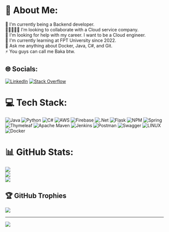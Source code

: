 # 💫 About Me:
🔭 I'm currently being a Backend developer.<br>🧑🏼‍🤝‍🧑🏿 I'm looking to collaborate with a Cloud service company.<br>🤝 I'm looking for help with my career. I want to be a Cloud engineer.<br>🌱 I'm currently learning at FPT University since 2022.<br>💬 Ask me anything about Docker, Java, C#, and Git.<br>⚡ You guys can call me Baka btw.<br>


## 🌐 Socials:
[![LinkedIn](https://img.shields.io/badge/LinkedIn-%230077B5.svg?logo=linkedin&logoColor=white)](https://linkedin.com/in/https://www.linkedin.com/in/nguyen-huu-phuc-26a091233/) [![Stack Overflow](https://img.shields.io/badge/-Stackoverflow-FE7A16?logo=stack-overflow&logoColor=white)](https://stackoverflow.com/users/https://stackoverflow.com/users/15515026/nguyen-huu-phuc) 

# 💻 Tech Stack:
![Java](https://img.shields.io/badge/java-%23ED8B00.svg?style=flat&logo=java&logoColor=white) ![Python](https://img.shields.io/badge/python-3670A0?style=flat&logo=python&logoColor=ffdd54) ![C#](https://img.shields.io/badge/c%23-%23239120.svg?style=flat&logo=c-sharp&logoColor=white) ![AWS](https://img.shields.io/badge/AWS-%23FF9900.svg?style=flat&logo=amazon-aws&logoColor=white) ![Firebase](https://img.shields.io/badge/firebase-%23039BE5.svg?style=flat&logo=firebase) ![.Net](https://img.shields.io/badge/.NET-5C2D91?style=flat&logo=.net&logoColor=white) ![Flask](https://img.shields.io/badge/flask-%23000.svg?style=flat&logo=flask&logoColor=white) ![NPM](https://img.shields.io/badge/NPM-%23000000.svg?style=flat&logo=npm&logoColor=white) ![Spring](https://img.shields.io/badge/spring-%236DB33F.svg?style=flat&logo=spring&logoColor=white) ![Thymeleaf](https://img.shields.io/badge/Thymeleaf-%23005C0F.svg?style=flat&logo=Thymeleaf&logoColor=white) ![Apache Maven](https://img.shields.io/badge/Apache%20Maven-C71A36?style=flat&logo=Apache%20Maven&logoColor=white) ![Jenkins](https://img.shields.io/badge/jenkins-%232C5263.svg?style=flat&logo=jenkins&logoColor=white) ![Postman](https://img.shields.io/badge/Postman-FF6C37?style=flat&logo=postman&logoColor=white) ![Swagger](https://img.shields.io/badge/-Swagger-%23Clojure?style=flat&logo=swagger&logoColor=white) ![LINUX](https://img.shields.io/badge/Linux-FCC624?style=flat&logo=linux&logoColor=black) ![Docker](https://img.shields.io/badge/docker-%230db7ed.svg?style=flat&logo=docker&logoColor=white) 
# 📊 GitHub Stats:
![](https://github-readme-stats.vercel.app/api?username=Nonobeam&theme=dark&hide_border=false&include_all_commits=true&count_private=true)<br/>
![](https://github-readme-streak-stats.herokuapp.com/?user=Nonobeam&theme=dark&hide_border=false)<br/>
![](https://github-readme-stats.vercel.app/api/top-langs/?username=Nonobeam&theme=dark&hide_border=false&include_all_commits=true&count_private=true&layout=compact)

## 🏆 GitHub Trophies
![](https://github-profile-trophy.vercel.app/?username=Nonobeam&theme=radical&no-frame=false&no-bg=true&margin-w=4)

---
[![](https://visitcount.itsvg.in/api?id=Nonobeam&icon=0&color=0)](https://visitcount.itsvg.in)

<!-- Proudly created with GPRM ( https://gprm.itsvg.in ) -->

